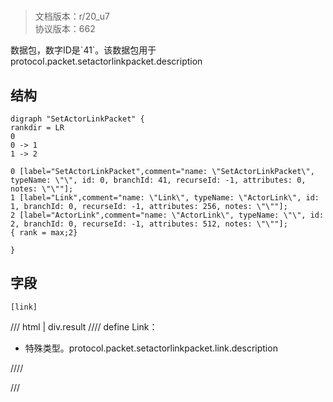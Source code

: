 # <!-- md:samp SetActorLinkPacket -->

> 文档版本：r/20_u7<br/>协议版本：662

<!-- md:samp SetActorLinkPacket -->数据包，数字ID是`41`。该数据包用于protocol.packet.setactorlinkpacket.description

## 结构

```viz
digraph "SetActorLinkPacket" {
rankdir = LR
0
0 -> 1
1 -> 2

0 [label="SetActorLinkPacket",comment="name: \"SetActorLinkPacket\", typeName: \"\", id: 0, branchId: 41, recurseId: -1, attributes: 0, notes: \"\""];
1 [label="Link",comment="name: \"Link\", typeName: \"ActorLink\", id: 1, branchId: 0, recurseId: -1, attributes: 256, notes: \"\""];
2 [label="ActorLink",comment="name: \"ActorLink\", typeName: \"\", id: 2, branchId: 0, recurseId: -1, attributes: 512, notes: \"\""];
{ rank = max;2}

}

```

## 字段

```title='SetActorLinkPacket'
[link]
```

/// html | div.result
//// define
Link：[<!-- md:samp ActorLink -->](../types/actorlink.md)

- 特殊类型。protocol.packet.setactorlinkpacket.link.description


////

///

